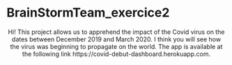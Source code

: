 # BrainStormTeam_exercice2
<p align="center">Hi! This project allows us to apprehend the impact of the Covid virus on the dates between December 2019 and March 2020. I think you will see how the virus was beginning to propagate on the world. The app is available at the following link https://covid-debut-dashboard.herokuapp.com.</p>
